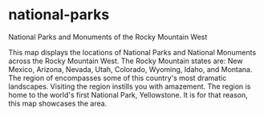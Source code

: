 # national-parks
National Parks and Monuments of the Rocky Mountain West

This map displays the locations of National Parks and National Monuments across the Rocky Mountain West. The Rocky Mountain states are: New Mexico, Arizona, Nevada, Utah, Colorado, Wyoming, Idaho, and Montana. The region of encompasses some of this country's most dramatic landscapes. Visiting the region instills you with amazement. The region is home to the world's first National Park, Yellowstone. It is for that reason, this map showcases the area. 